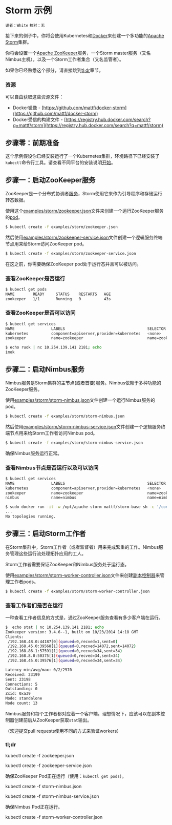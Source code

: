 # **Storm 示例**
`译者：White` `校对：无`


接下来的例子中，你将会使用Kubernetes和[Docker](http://docker.io/)来创建一个多功能的[Apache Storm](http://storm.apache.org/)集群。

你将会设置一个[Apache ZooKeeper](http://zookeeper.apache.org/)服务，一个Storm master服务（又名Nimbus主机），以及一个Storm工作者集合（又名监管者）。

如果你已经熟悉这个部分，请直接跳到[tl;dr](http://kubernetes.io/v1.0/examples/storm/README.html#tldr)章节。

### 资源

可以自由获取这些资源文件：

* Docker镜像 - [https://github.com/mattf/docker-storm](https://github.com/mattf/docker-storm)
* Docker受信的构建文件 - [https://registry.hub.docker.com/search?q=mattf/storm](https://registry.hub.docker.com/search?q=mattf/storm)


## **步骤零：前期准备**

这个示例假设你已经安装运行了一个Kubernetes集群，环境路径下已经安装了`kubectl`命令行工具。请查看不同平台的安装说明[开始](http://kubernetes.io/v1.0/docs/getting-started-guides/)。

## **步骤一：启动ZooKeeper服务**

ZooKeeper是一个分布式协调者[服务](http://kubernetes.io/v1.0/docs/user-guide/services.html)，Storm使用它来作为引导程序和存储运行转态数据。

使用这个[examples/storm/zookeeper.json](http://kubernetes.io/v1.0/examples/storm/zookeeper.json)文件来创建一个运行ZooKeeper服务的[pod](http://kubernetes.io/v1.0/docs/user-guide/pods.html)。

```bash
$ kubectl create -f examples/storm/zookeeper.json
```

然后使用[examples/storm/zookeeper-service.json](http://kubernetes.io/v1.0/examples/storm/zookeeper-service.json)文件创建一个逻辑服务终端节点用来给Storm访问ZooKeeper pod。

```bash
$ kubectl create -f examples/storm/zookeeper-service.json
```

在这之前，你需要确保ZooKeeper pod处于运行态并且可以被访问。

### **查看ZooKeeper是否运行**

```bash
$ kubectl get pods
NAME        READY     STATUS    RESTARTS   AGE
zookeeper   1/1       Running   0          43s
```

### **查看ZooKeeper是否可以访问**

```bash
$ kubectl get services
NAME                LABELS                                    SELECTOR            IP(S)               PORT(S)
kubernetes          component=apiserver,provider=kubernetes   <none>              10.254.0.2          443
zookeeper           name=zookeeper                            name=zookeeper      10.254.139.141      2181

$ echo ruok | nc 10.254.139.141 2181; echo
imok
```

## **步骤二：启动Nimbus服务**

Nimbus服务是Storm集群的主节点(或者首要)服务。Nimbus依赖于多种功能的ZooKeeper服务。

使用[examples/storm/storm-nimbus.json](http://kubernetes.io/v1.0/examples/storm/storm-nimbus.json)文件创建一个运行Nimbus服务的pod。

```bash
$ kubectl create -f examples/storm/storm-nimbus.json
```

然后使用[examples/storm/storm-nimbus-service.json](http://kubernetes.io/v1.0/examples/storm/storm-nimbus-service.json)文件创建一个逻辑服务终端节点用来给Storm工作者访问Nimbus pod。

```bash
$ kubectl create -f examples/storm/storm-nimbus-service.json
```

确保Nimbus服务运行正常。

### **查看Nimbus节点是否运行以及可以访问**

```bash
$ kubectl get services
NAME                LABELS                                    SELECTOR            IP(S)               PORT(S)
kubernetes          component=apiserver,provider=kubernetes   <none>              10.254.0.2          443
zookeeper           name=zookeeper                            name=zookeeper      10.254.139.141      2181
nimbus              name=nimbus                               name=nimbus         10.254.115.208      6627

$ sudo docker run -it -w /opt/apache-storm mattf/storm-base sh -c '/configure.sh 10.254.139.141 10.254.115.208; ./bin/storm list'
...
No topologies running.
```

## **步骤三：启动Storm工作者**

在Storm集群中，Storm工作者（或者监督者）用来完成繁重的工作。Nimbus服务管理这些运行流处理拓扑应用的工人。

Storm工作者需要保证ZooKeeper和Nimbus服务处于运行态。

使用[examples/storm/storm-worker-controller.json](http://kubernetes.io/v1.0/examples/storm/storm-worker-controller.json)文件来创建[副本控制器](http://kubernetes.io/v1.0/docs/user-guide/replication-controller.html)来管理工作者pods。

```bash
$ kubectl create -f examples/storm/storm-worker-controller.json
```

### **查看工作者们是否在运行**

一种查看工作者信息的方式是，通过ZooKeeper服务查看有多少客户端在运行。

```bash
$  echo stat | nc 10.254.139.141 2181; echo
Zookeeper version: 3.4.6--1, built on 10/23/2014 14:18 GMT
Clients:
 /192.168.48.0:44187[0](queued=0,recved=1,sent=0)
 /192.168.45.0:39568[1](queued=0,recved=14072,sent=14072)
 /192.168.86.1:57591[1](queued=0,recved=34,sent=34)
 /192.168.8.0:50375[1](queued=0,recved=34,sent=34)
 /192.168.45.0:39576[1](queued=0,recved=34,sent=34)

Latency min/avg/max: 0/2/2570
Received: 23199
Sent: 23198
Connections: 5
Outstanding: 0
Zxid: 0xa39
Mode: standalone
Node count: 13
```

Nimbus服务和每个工作者都对应着一个客户端。理想情况下，应该可以在副本控制器创建前后从ZooKeeper获取`stat`输出。

（欢迎提交pull requests使用不同的方式来验证workers）

### **tl;dr**

kubectl create -f zookeeper.json

kubectl create -f zookeeper-service.json

确保ZooKeeper Pod正在运行（使用：`kubectl get pods`）。

kubectl create -f storm-nimbus.json

kubectl create -f storm-nimbus-service.json

确保Nimbus Pod正在运行。

kubectl create -f storm-worker-controller.json